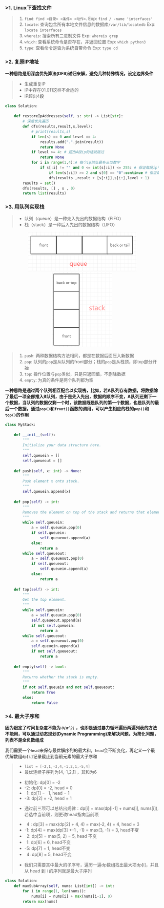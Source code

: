 
### >1. Linux下查找文件

>1. `find`: `find <目录> <条件> <动作>`. Exp: `find / -name 'interfaces'`
>2. `locate`: 查询包含所有本地文件信息的数据库`/var/lib/locatedb`  Exp: `locate interfaces`
>3. `whereis`: 搜索所有二进制文件 Exp: `whereis grep`
>4. `which`: 查看系统命令是否存在，并返回位置 Exp: `which python3`
>5. `type`: 查看命令是否为系统自带命令 Exp: `type cd`

### >2. 复原IP地址

**一种思路是用深度优先算法(DFS)递归来解，避免几种特殊情况，设定边界条件**
>* 生成重复IP
>* IP中存在01.011这样不合适的
>* IP超出4段

```python
class Solution:

    def restoreIpAddresses(self, s: str) -> List[str]:
        # 深度优先遍历
        def dfs(results,result,s,level):
            # print(results,s)
            if len(s) == 0 and level == 4:
                results.add(".".join(result))
                return None
            if level >= 4: # 超出4段ip的话就跳过
                return None
            for i in range(1,4):# 每个ip地址最多三位数字
                if s[:i] != "" and 0 <= int(s[:i]) <= 255: # 保证每段ip不为空 且在0-255
                    if len(s[:i]) >= 2 and s[0] == "0":continue # 保证每段ip没有 01.011.010这样的
                    dfs(results ,result + [s[:i]],s[i:],level + 1)
        results = set()
        dfs(results, [] , s , 0)
        return list(results)

```

### >3. 用队列实现栈

>* 队列（queue）是一种先入先出的数据结构（FIFO）
>* 栈（stack）是一种后入先出的数据结构（LIFO）

<center>
    <img src="https://raw.githubusercontent.com/Nagisama4/Learn-python/master/test/queue.png"/><img src="https://raw.githubusercontent.com/Nagisama4/Learn-python/master/test/stack.png"/>
</center>

>1. `push`: 两种数据结构方法相同，都是在数据后面压入新数据
>2. `pop`: 队列的`pop`是从队列的front部分；栈的`pop`是从栈顶，即top部分开始
>3. `top`: 操作位置与`pop`类似，只是只返回值，不删除数据
>4. `empty`: 为真的条件是两个队列都为空

**一种思路是通过两个队列相互配合以实现栈，比如，若A队列存有数据，将数据除了最后一项全部推入B队列，由于是先入先出，数据的顺序不变，A队列还剩下一个数据，当队列的数据仅剩一个时，该数据既是队列的第一个数据，也是队列的最后一个数据，通过`pop()`和`front()`函数的调用，可以产生相应的栈的`pop()`和`top()`的作用**

```python
class MyStack:

    def __init__(self):
        """
        Initialize your data structure here.
        """
        self.queuein = []
        self.queueout = []

    def push(self, x: int) -> None:
        """
        Push element x onto stack.
        """
        self.queuein.append(x)

    def pop(self) -> int:
        """
        Removes the element on top of the stack and returns that element.
        """
        while self.queuein:
            a = self.queuein.pop(0)
            if self.queuein:
                self.queueout.append(a)
            else:
                return a
        while self.queueout:
            a = self.queueout.pop(0)
            if self.queueout:
                self.queuein.append(a)
            else:
                return a

    def top(self) -> int:
        """
        Get the top element.
        """
        while self.queuein:
            a = self.queuein.pop(0)
            self.queueout.append(a)
            if not self.queuein:
                return a
        while self.queueout:
            a = self.queueout.pop(0)
            self.queuein.append(a)
            if not self.queueout:
                return a

    def empty(self) -> bool:
        """
        Returns whether the stack is empty.
        """
        if not self.queuein and not self.queueout:
            return True
        else:
            return False

```

### >4. 最大子序和
**因为限定了时间复杂度不能为 *`O(n^2)`* ，也即是通过暴力循环遍历两遍列表的方法不能用，可以通过动态规划(Dynamic Programming)来解决问题，为简化问题，列表不是全负数组成**  

我们需要一个`head`来保存最优解序列的最大和，`head`会不断变化，再定义一个最优解数组`dp[i]`记录截止到当前元素的最大子序和
>+ `list = [-2,1,-3,4,-1,2,1,-5,4]`
>+ 最优连续子序列为[4,-1,2,1] ，其和为6
>* 初始化: dp[0] = -2
>* -2: dp[0] = -2, head = 0
>* &ensp;1: dp[1] = &ensp;1, head = 1
>* -3: dp[2] = -2, head = 1
>+ 通过前三项可以总结出规律：dp[i] = max(dp[i-1] + nums[i], nums[i]), 若选中当前项，则更改head指向当前项
>* &ensp;4 : dp[3] = max(dp[2] + 4, 4) = max(-2, 4) = 4, head = 3
>* -1: dp[4] = max(dp[3] +-1 , -1) = max(3, -1) = 3, head不变
>* &ensp;2: dp[5] = max(5, 2) = 5, head 不变
>* &ensp;1: dp[6] = 6, head不变
>* -5: dp[7] = 1, head不变
>* &ensp;4: dp[8] = 5, head不变
>+ 我们只需要其中最大的子序号，遍历一遍dp数组找出最大项dp[i]，并且从 head 到 i 的序列就是最大子序列

```python
class Solution:
    def maxSubArray(self, nums: List[int]) -> int:
        for i in range(1, len(nums)):
            nums[i] = nums[i] + max(nums[i-1], 0)
        return max(nums)

```
